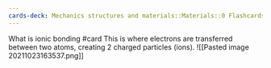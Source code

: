 ```yaml
---
cards-deck: Mechanics structures and materials::Materials::0 Flashcards::Atomic composition (1 to 7)
---
```


What is ionic bonding
#card
This is where electrons are transferred between two atoms, creating 2 charged particles (ions).
![[Pasted image 20211023163537.png]]
